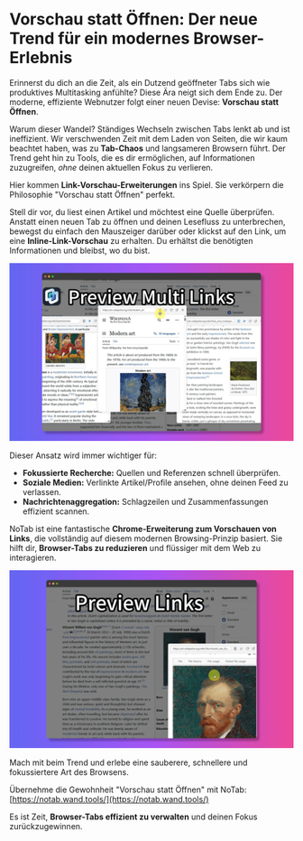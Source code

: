 # Vorschau statt Öffnen: Der neue Trend für ein modernes Browser-Erlebnis

Erinnerst du dich an die Zeit, als ein Dutzend geöffneter Tabs sich wie produktives Multitasking anfühlte? Diese Ära neigt sich dem Ende zu. Der moderne, effiziente Webnutzer folgt einer neuen Devise: **Vorschau statt Öffnen**.

Warum dieser Wandel? Ständiges Wechseln zwischen Tabs lenkt ab und ist ineffizient. Wir verschwenden Zeit mit dem Laden von Seiten, die wir kaum beachtet haben, was zu **Tab-Chaos** und langsameren Browsern führt. Der Trend geht hin zu Tools, die es dir ermöglichen, auf Informationen zuzugreifen, *ohne* deinen aktuellen Fokus zu verlieren.

Hier kommen **Link-Vorschau-Erweiterungen** ins Spiel. Sie verkörpern die Philosophie "Vorschau statt Öffnen" perfekt.

Stell dir vor, du liest einen Artikel und möchtest eine Quelle überprüfen. Anstatt einen neuen Tab zu öffnen und deinen Lesefluss zu unterbrechen, bewegst du einfach den Mauszeiger darüber oder klickst auf den Link, um eine **Inline-Link-Vorschau** zu erhalten. Du erhältst die benötigten Informationen und bleibst, wo du bist.

![Vorschau eines Links innerhalb der Seite](../images/notab1.png)

Dieser Ansatz wird immer wichtiger für:
*   **Fokussierte Recherche:** Quellen und Referenzen schnell überprüfen.
*   **Soziale Medien:** Verlinkte Artikel/Profile ansehen, ohne deinen Feed zu verlassen.
*   **Nachrichtenaggregation:** Schlagzeilen und Zusammenfassungen effizient scannen.

NoTab ist eine fantastische **Chrome-Erweiterung zum Vorschauen von Links**, die vollständig auf diesem modernen Browsing-Prinzip basiert. Sie hilft dir, **Browser-Tabs zu reduzieren** und flüssiger mit dem Web zu interagieren.

![NoTabs sauberes Vorschaufenster](../images/notab2.png)

Mach mit beim Trend und erlebe eine sauberere, schnellere und fokussiertere Art des Browsens.

Übernehme die Gewohnheit "Vorschau statt Öffnen" mit NoTab: [https://notab.wand.tools/](https://notab.wand.tools/)

Es ist Zeit, **Browser-Tabs effizient zu verwalten** und deinen Fokus zurückzugewinnen.
